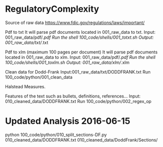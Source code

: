 # RegulatoryComplexity
Source of raw data
https://www.fdic.gov/regulations/laws/important/

Pdf to txt
It will parse pdf documents located in 001_raw_data to txt.
Input:  001_raw_data/pdf/*.pdf
Run the shell 100_code/shells/001_totxt.sh
Output: 001_raw_data/txt/*.txt

Pdf to xlm (maximum 100 pages per document)
It will parse pdf documents located in 001_raw_data to xlm.
Input:  001_raw_data/pdf/*.pdf
Run the shell 100_code/shells/001_toxlm.sh
Output: 001_raw_data/xlm/*.xlm

Clean data for Dodd-Frank
Input:001_raw_data/txt/DODDFRANK.txt
Run 100_code/python/001_clean_data

Halstead Measures.

Features of the text such as bullets, definitions, references...
Input: 010_cleaned_data/DODDFRANK.txt
Run 100_code/python/002_regex_op

# Updated Analysis 2016-06-15
python 100_code/python/010_split_sections-DF.py 010_cleaned_data/DODDFRANK.txt 010_cleaned_data/DoddFrank/Sections/


